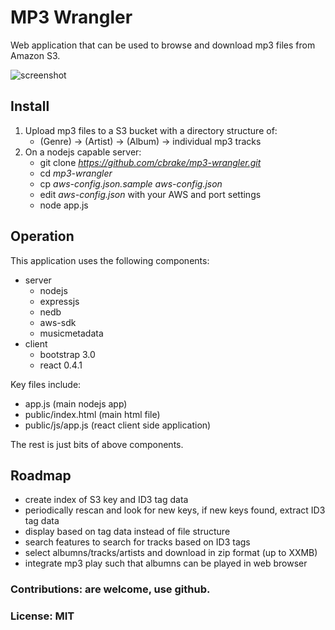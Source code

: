 MP3 Wrangler
============

Web application that can be used to browse and download mp3 files from Amazon S3.

![screenshot](https://raw.github.com/cbrake/mp3-wrangler/master/screenshot.png)

Install
-------

1. Upload mp3 files to a S3 bucket with a directory structure of:
   * (Genre) -> (Artist) -> (Album) -> individual mp3 tracks
1. On a nodejs capable server:
   * git clone *https://github.com/cbrake/mp3-wrangler.git*
   * cd *mp3-wrangler*
   * cp *aws-config.json.sample* *aws-config.json*
   * edit *aws-config.json* with your AWS and port settings
   * node app.js

Operation
---------

This application uses the following components:

* server
    * nodejs
    * expressjs
    * nedb
    * aws-sdk
    * musicmetadata
* client
    * bootstrap 3.0
    * react 0.4.1

Key files include:

* app.js (main nodejs app)
* public/index.html (main html file)
* public/js/app.js (react client side application)

The rest is just bits of above components.

Roadmap
-------

* create index of S3 key and ID3 tag data
* periodically rescan and look for new keys, if new keys found, extract ID3 tag data
* display based on tag data instead of file structure
* search features to search for tracks based on ID3 tags
* select albumns/tracks/artists and download in zip format (up to XXMB)
* integrate mp3 play such that albumns can be played in web browser

### Contributions: are welcome, use github.

### License: MIT

